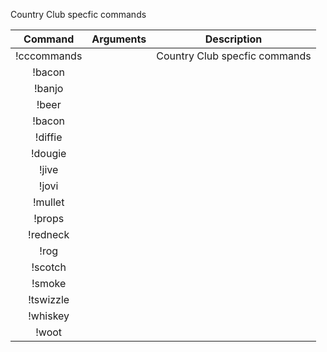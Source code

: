 Country Club specfic commands

|Command | Arguments |  Description |
|:------:|:---------:|:--------------------------------------:|
|!cccommands | | Country Club specfic commands |
|!bacon | | |
|!banjo | | |
|!beer | | |
|!bacon | | |
|!diffie | | |
|!dougie | | |
|!jive | | |
|!jovi | | |
|!mullet | | |
|!props | | |
|!redneck | | |
|!rog | | |
|!scotch | | |
|!smoke | | |
|!tswizzle | | |
|!whiskey | | |
|!woot | | |

